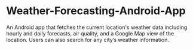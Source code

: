 # Weather-Forecasting-Android-App
An Android app that fetches the current location's weather data including hourly and daily forecasts, air quality, and a Google Map view of the location. Users can also search for any city’s weather information.
